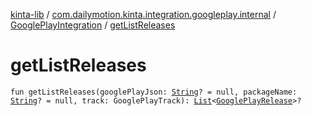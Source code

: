 [kinta-lib](../../index.md) / [com.dailymotion.kinta.integration.googleplay.internal](../index.md) / [GooglePlayIntegration](index.md) / [getListReleases](./get-list-releases.md)

# getListReleases

`fun getListReleases(googlePlayJson: `[`String`](https://kotlinlang.org/api/latest/jvm/stdlib/kotlin/-string/index.html)`? = null, packageName: `[`String`](https://kotlinlang.org/api/latest/jvm/stdlib/kotlin/-string/index.html)`? = null, track: GooglePlayTrack): `[`List`](https://kotlinlang.org/api/latest/jvm/stdlib/kotlin.collections/-list/index.html)`<`[`GooglePlayRelease`](../../com.dailymotion.kinta.integration.googleplay/-google-play-release/index.md)`>?`